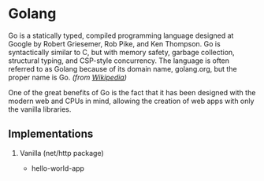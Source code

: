 # Golang

Go is a statically typed, compiled programming language designed at Google by Robert Griesemer, Rob Pike, and Ken Thompson. Go is syntactically similar to C, but with memory safety, garbage collection, structural typing, and CSP-style concurrency. The language is often referred to as Golang because of its domain name, golang.org, but the proper name is Go. *(from [Wikipedia](https://en.wikipedia.org/wiki/Golang))*

One of the great benefits of Go is the fact that it has been designed with the modern web and CPUs in mind, allowing the creation of web apps with only the vanilla libraries.

## Implementations

1. Vanilla (net/http package)

   - hello-world-app
